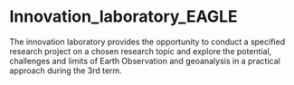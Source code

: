 # Innovation_laboratory_EAGLE
The innovation laboratory provides the opportunity to conduct a specified research project on a chosen research topic and explore the potential, challenges and limits of Earth Observation and geoanalysis in a practical approach during the 3rd term.
